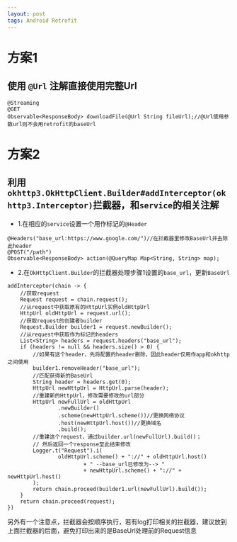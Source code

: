 ```yaml
---
layout: post
tags: Android Retrofit
---
```


# 方案1
## 使用 `@Url` 注解直接使用完整Url

```
@Streaming
@GET
Observable<ResponseBody> downloadFile(@Url String fileUrl);//@Url使用参数url则不会用retrofit的baseUrl
```


# 方案2
## 利用`okhttp3.OkHttpClient.Builder#addInterceptor(okhttp3.Interceptor)`拦截器，和`service`的相关注解

- 1.在相应的`service`设置一个用作标记的`@Header`
```
@Headers("base_url:https://www.google.com/")//在拦截器里修改BaseUrl并去除此header
@POST("/path")
Observable<ResponseBody> action(@QueryMap Map<String, String> map);
```

- 2.在`OkHttpClient.Builder`的拦截器处理步骤1设置的`base_url`，更新`BaseUrl`
```
addInterceptor(chain -> {
	//获取request
	Request request = chain.request();
	//从request中获取原有的HttpUrl实例oldHttpUrl
	HttpUrl oldHttpUrl = request.url();
	//获取request的创建者builder
	Request.Builder builder1 = request.newBuilder();
	//从request中获取作为标记的headers
	List<String> headers = request.headers("base_url");
	if (headers != null && headers.size() > 0) {
		//如果有这个header，先将配置的header删除，因此header仅用作app和okhttp之间使用
		builder1.removeHeader("base_url");
		//匹配获得新的BaseUrl
		String header = headers.get(0);
		HttpUrl newHttpUrl = HttpUrl.parse(header);
		//重建新的HttpUrl，修改需要修改的url部分
		HttpUrl newFullUrl = oldHttpUrl
				.newBuilder()
				.scheme(newHttpUrl.scheme())//更换网络协议
				.host(newHttpUrl.host())//更换域名
				.build();
		//重建这个request，通过builder.url(newFullUrl).build()；
		// 然后返回一个response至此结束修改
		Logger.t("Request").i(
				oldHttpUrl.scheme() + "://" + oldHttpUrl.host()
						+ " --base_url已修改为--> "
						+ newHttpUrl.scheme() + "://" + newHttpUrl.host()
		);
		return chain.proceed(builder1.url(newFullUrl).build());
	}
	return chain.proceed(request);
})
```

另外有一个注意点，拦截器会按顺序执行，若有log打印相关的拦截器，建议放到上面拦截器的后面，避免打印出来的是BaseUrl处理前的Request信息
